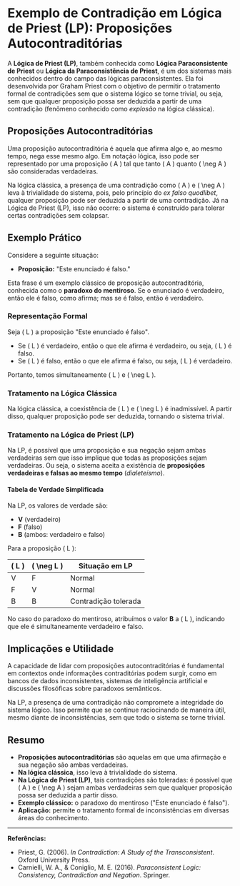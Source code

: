 # Exemplo de Contradição em Lógica de Priest (LP): Proposições Autocontraditórias

A **Lógica de Priest (LP)**, também conhecida como **Lógica Paraconsistente de Priest** ou **Lógica da Paraconsistência de Priest**, é um dos sistemas mais conhecidos dentro do campo das lógicas paraconsistentes. Ela foi desenvolvida por Graham Priest com o objetivo de permitir o tratamento formal de contradições sem que o sistema lógico se torne trivial, ou seja, sem que qualquer proposição possa ser deduzida a partir de uma contradição (fenômeno conhecido como *explosão* na lógica clássica).

## Proposições Autocontraditórias

Uma proposição autocontraditória é aquela que afirma algo e, ao mesmo tempo, nega esse mesmo algo. Em notação lógica, isso pode ser representado por uma proposição \( A \) tal que tanto \( A \) quanto \( \neg A \) são consideradas verdadeiras.

Na lógica clássica, a presença de uma contradição como \( A \) e \( \neg A \) leva à trivialidade do sistema, pois, pelo princípio do *ex falso quodlibet*, qualquer proposição pode ser deduzida a partir de uma contradição. Já na Lógica de Priest (LP), isso não ocorre: o sistema é construído para tolerar certas contradições sem colapsar.

## Exemplo Prático

Considere a seguinte situação:

- **Proposição:** "Este enunciado é falso."

Esta frase é um exemplo clássico de proposição autocontraditória, conhecida como o **paradoxo do mentiroso**. Se o enunciado é verdadeiro, então ele é falso, como afirma; mas se é falso, então é verdadeiro.

### Representação Formal

Seja \( L \) a proposição "Este enunciado é falso".

- Se \( L \) é verdadeiro, então o que ele afirma é verdadeiro, ou seja, \( L \) é falso.
- Se \( L \) é falso, então o que ele afirma é falso, ou seja, \( L \) é verdadeiro.

Portanto, temos simultaneamente \( L \) e \( \neg L \).

### Tratamento na Lógica Clássica

Na lógica clássica, a coexistência de \( L \) e \( \neg L \) é inadmissível. A partir disso, qualquer proposição pode ser deduzida, tornando o sistema trivial.

### Tratamento na Lógica de Priest (LP)

Na LP, é possível que uma proposição e sua negação sejam ambas verdadeiras sem que isso implique que todas as proposições sejam verdadeiras. Ou seja, o sistema aceita a existência de **proposições verdadeiras e falsas ao mesmo tempo** (*dialeteísmo*).

#### Tabela de Verdade Simplificada

Na LP, os valores de verdade são:

- **V** (verdadeiro)
- **F** (falso)
- **B** (ambos: verdadeiro e falso)

Para a proposição \( L \):

| \( L \) | \( \neg L \) | Situação em LP |
|---------|--------------|----------------|
| V       | F            | Normal         |
| F       | V            | Normal         |
| B       | B            | Contradição tolerada |

No caso do paradoxo do mentiroso, atribuímos o valor **B** a \( L \), indicando que ele é simultaneamente verdadeiro e falso.

## Implicações e Utilidade

A capacidade de lidar com proposições autocontraditórias é fundamental em contextos onde informações contraditórias podem surgir, como em bancos de dados inconsistentes, sistemas de inteligência artificial e discussões filosóficas sobre paradoxos semânticos.

Na LP, a presença de uma contradição não compromete a integridade do sistema lógico. Isso permite que se continue raciocinando de maneira útil, mesmo diante de inconsistências, sem que todo o sistema se torne trivial.

## Resumo

- **Proposições autocontraditórias** são aquelas em que uma afirmação e sua negação são ambas verdadeiras.
- **Na lógica clássica**, isso leva à trivialidade do sistema.
- **Na Lógica de Priest (LP)**, tais contradições são toleradas: é possível que \( A \) e \( \neg A \) sejam ambas verdadeiras sem que qualquer proposição possa ser deduzida a partir disso.
- **Exemplo clássico:** o paradoxo do mentiroso ("Este enunciado é falso").
- **Aplicação:** permite o tratamento formal de inconsistências em diversas áreas do conhecimento.

---

**Referências:**

- Priest, G. (2006). *In Contradiction: A Study of the Transconsistent*. Oxford University Press.
- Carnielli, W. A., & Coniglio, M. E. (2016). *Paraconsistent Logic: Consistency, Contradiction and Negation*. Springer.